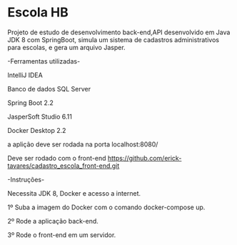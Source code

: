 # Escola HB

Projeto de estudo de desenvolvimento back-end,API desenvolvido em Java JDK 8 com SpringBoot, 
simula um sistema de cadastros administrativos para escolas, e gera um arquivo Jasper.

-Ferramentas utilizadas-

IntelliJ IDEA

Banco de dados SQL Server

Spring Boot 2.2

JasperSoft Studio 6.11

Docker Desktop 2.2


a aplição deve ser rodada na porta localhost:8080/

Deve ser rodado com o front-end https://github.com/erick-tavares/cadastro_escola_front-end.git

-Instruções-

Necessita JDK 8, Docker e acesso a internet.


1º Suba a imagem do Docker com o comando docker-compose up.

2º Rode a aplicação back-end.

3º Rode o front-end em um servidor.
